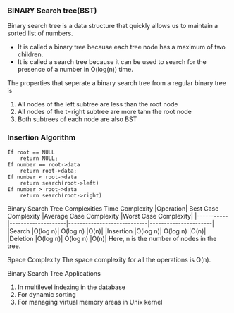 ### BINARY Search tree(BST)
Binary search tree is a data structure that quickly allows us to maintain a sorted list of numbers.

- It is called a binary tree because each tree node has a maximum of two children.
- It is called a search tree because it can be used to search for the presence of a number in O(log(n)) time.

The properties that seperate a binary search tree from a regular binary tree is
1. All nodes of the left subtree are less than the root node
2. All nodes of the t=right subtree are more  tahn the root node
3. Both subtrees of each node are also BST

### Insertion Algorithm
```
If root == NULL 
    return NULL;
If number == root->data 
    return root->data;
If number < root->data 
    return search(root->left)
If number > root->data 
    return search(root->right)
```
    
Binary Search Tree Complexities
Time Complexity
|Operation|	Best Case Complexity	|Average Case Complexity	|Worst Case Complexity|
|-----------|--------------------|----------------------------|----------------------|
|Search	    |O(log n)|	O(log n)	|O(n)|
|Insertion	|O(log n)|  O(log n)	|O(n)|
|Deletion	|O(log n)|	O(log n)	|O(n)|
Here, n is the number of nodes in the tree.

Space Complexity
The space complexity for all the operations is O(n).

Binary Search Tree Applications
1. In multilevel indexing in the database
2. For dynamic sorting
3. For managing virtual memory areas in Unix kernel